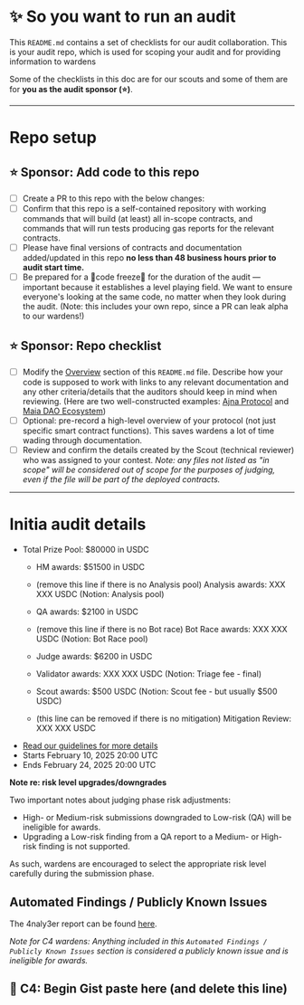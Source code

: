 # ✨ So you want to run an audit

This `README.md` contains a set of checklists for our audit collaboration. This is your audit repo, which is used for scoping your audit and for providing information to wardens

Some of the checklists in this doc are for our scouts and some of them are for **you as the audit sponsor (⭐️)**.

---

# Repo setup

## ⭐️ Sponsor: Add code to this repo

- [ ] Create a PR to this repo with the below changes:
- [ ] Confirm that this repo is a self-contained repository with working commands that will build (at least) all in-scope contracts, and commands that will run tests producing gas reports for the relevant contracts.
- [ ] Please have final versions of contracts and documentation added/updated in this repo **no less than 48 business hours prior to audit start time.**
- [ ] Be prepared for a 🚨code freeze🚨 for the duration of the audit — important because it establishes a level playing field. We want to ensure everyone's looking at the same code, no matter when they look during the audit. (Note: this includes your own repo, since a PR can leak alpha to our wardens!)

## ⭐️ Sponsor: Repo checklist

- [ ] Modify the [Overview](#overview) section of this `README.md` file. Describe how your code is supposed to work with links to any relevant documentation and any other criteria/details that the auditors should keep in mind when reviewing. (Here are two well-constructed examples: [Ajna Protocol](https://github.com/code-423n4/2023-05-ajna) and [Maia DAO Ecosystem](https://github.com/code-423n4/2023-05-maia))
- [ ] Optional: pre-record a high-level overview of your protocol (not just specific smart contract functions). This saves wardens a lot of time wading through documentation.
- [ ] Review and confirm the details created by the Scout (technical reviewer) who was assigned to your contest. *Note: any files not listed as "in scope" will be considered out of scope for the purposes of judging, even if the file will be part of the deployed contracts.*  

---

# Initia audit details
- Total Prize Pool: $80000 in USDC
  - HM awards: $51500 in USDC
  - (remove this line if there is no Analysis pool) Analysis awards: XXX XXX USDC (Notion: Analysis pool)
  - QA awards: $2100 in USDC
  - (remove this line if there is no Bot race) Bot Race awards: XXX XXX USDC (Notion: Bot Race pool)
 
  - Judge awards: $6200 in USDC
  - Validator awards: XXX XXX USDC (Notion: Triage fee - final)
  - Scout awards: $500 USDC (Notion: Scout fee - but usually $500 USDC)
  - (this line can be removed if there is no mitigation) Mitigation Review: XXX XXX USDC
- [Read our guidelines for more details](https://docs.code4rena.com/roles/wardens)
- Starts February 10, 2025 20:00 UTC
- Ends February 24, 2025 20:00 UTC

**Note re: risk level upgrades/downgrades**

Two important notes about judging phase risk adjustments: 
- High- or Medium-risk submissions downgraded to Low-risk (QA) will be ineligible for awards.
- Upgrading a Low-risk finding from a QA report to a Medium- or High-risk finding is not supported.

As such, wardens are encouraged to select the appropriate risk level carefully during the submission phase.

## Automated Findings / Publicly Known Issues

The 4naly3er report can be found [here](https://github.com/code-423n4/2025-02-initia/blob/main/4naly3er-report.md).



_Note for C4 wardens: Anything included in this `Automated Findings / Publicly Known Issues` section is considered a publicly known issue and is ineligible for awards._
## 🐺 C4: Begin Gist paste here (and delete this line)



